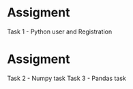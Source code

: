 # Assigment
Task 1 - Python user and Registration

# Assigment 
Task 2 - Numpy task
Task 3 - Pandas task

